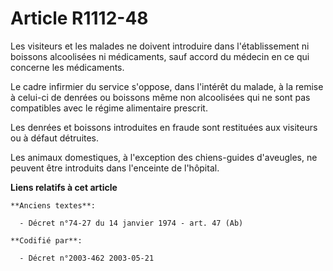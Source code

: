 # Article R1112-48

Les visiteurs et les malades ne doivent introduire dans l'établissement ni boissons alcoolisées ni médicaments, sauf accord
du médecin en ce qui concerne les médicaments.

Le cadre infirmier du service s'oppose, dans l'intérêt du malade, à la remise à celui-ci de denrées ou boissons même non
alcoolisées qui ne sont pas compatibles avec le régime alimentaire prescrit.

Les denrées et boissons introduites en fraude sont restituées aux visiteurs ou à défaut détruites.

Les animaux domestiques, à l'exception des chiens-guides d'aveugles, ne peuvent être introduits dans l'enceinte de l'hôpital.

**Liens relatifs à cet article**

	**Anciens textes**:

	  - Décret n°74-27 du 14 janvier 1974 - art. 47 (Ab)

	**Codifié par**:

	  - Décret n°2003-462 2003-05-21
